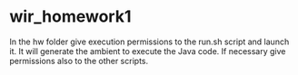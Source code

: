 # wir_homework1
In the hw folder give execution permissions to the run.sh script and launch it.
It will generate the ambient to execute the Java code. 
If necessary give permissions also to the other scripts. 
